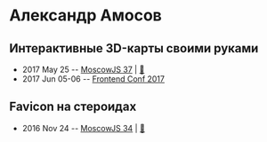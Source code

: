 # Александр Амосов

## Интерактивные 3D-карты своими руками
- 2017 May 25 -- [MoscowJS 37](https://youtu.be/9ltBI46EK-A)  | [:notebook:](https://cloud.mail.ru/public/MeHp/oV1GgCA1x)  
- 2017 Jun 05-06 -- [Frontend Conf 2017](https://www.youtube.com/watch?v=ub8yKzf_Ao0)    
## Favicon на стероидах
- 2016 Nov 24 -- [MoscowJS 34](https://youtu.be/Y4LSYQVseiM)  | [:notebook:](http://www.slideshare.net/moscowjs/favicon-69761008)  
